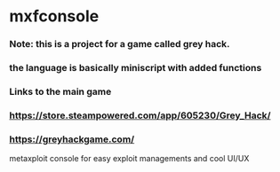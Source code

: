 # mxfconsole
### Note: this is a project for a game called grey hack.
### the language is basically miniscript with added functions

### Links to the main game
### https://store.steampowered.com/app/605230/Grey_Hack/
### https://greyhackgame.com/
metaxploit console for easy exploit managements and cool UI/UX

